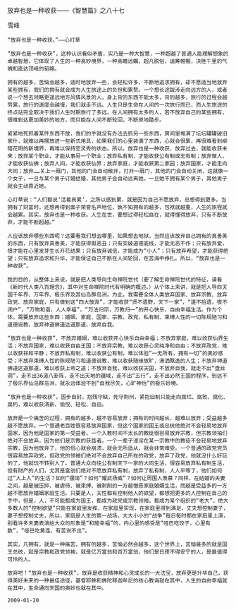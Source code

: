 放弃也是一种收获——《智慧篇》之八十七

雪峰


    “放弃也是一种收获。”——心灯草

    “放弃也是一种收获”，这种认识看似矛盾，实乃是一种大智慧，一种超越了普通人能理解想象的卓越智慧，它体现了人生的一种高妙境界，一种高瞻远瞩，超凡脱俗，运筹帷幄，决胜千里的气魄和直达顶峰的韬略。

    拥有的越多，苦恼会越多，适时地放弃一些，会轻松许多，不断地追求拥有，却不愿适当地放弃某些拥有，我们的拥有就会成为人生旅途上的负担和累赘。一个想长途跋涉走向远方的人，或者说一个想去领略更遥远地方风情风景的人，身上背的东西不能太多，背的越多，旅行的过程会越劳累，旅行的速度会越慢，我们就走不远。人生只是生命在人间的一次旅行而已，而人生旅途的终点站完全取决于我们人生时期旅行了多远。在人间拥有太多的人，若不放弃自己的某些拥有，很难到达更加美妙的地方，而只能在人间不断轮回，不断原地踏步。

    紧紧地死抓着某件东西不放，我们的手就没有办法去抓另一些东西，房间里堆满了坛坛罐罐破旧家什，就难以再摆放进一些新式用具，如果我们的心里装满了东西，心就会很累，再很难看到柳暗花明的新境界，再难以保持空灵秀的状态。所以，放弃也是一种收获，放弃过去，就能收获未来；放弃某个职业，才能从事另一个职业；放弃私有制，才能收获公有制或无有制；放弃做人，才能收获仙佛；放弃人间，才能收获仙界；放弃家庭，才能收获第二家园；放弃国家，才能走向大同；放弃……关上一扇门，其他的门会自动敞开，打开一扇门，其他的门会自动关闭，这就像一个女子，一旦与某个男子订婚结婚，其他男子会自动远离她，一旦她不拥有某个男子，其他男子就会主动靠近她。

    心灯草说：“人们都说‘活着真累’，之所以感到累，就是因为自己不愿放弃，总想得到更多。当拥有了财富时，还想再得到面子荣誉名声地位，孰不知拥有的越多，包袱就越重，人生的旅程就会越累。其实，放弃也是一种收获。人生在世，要想过得轻松自在，就得懂得放弃，只有不断放弃，才能不断超越。”

    人应该放弃哪些东西呢？这要看我们想去哪里，如果想去地狱，当然应该放弃自己拥有的真善美的东西，只有放弃真善美，才能获得假恶丑；只有突破道德底线，才能无恶不作；只有放弃爱，恨才能在心里发芽生长开花结果；只有放弃诚信，才能成为“小人”；只有放弃希望，才能获得绝望；只有放弃追求和升华，才能保证自己不断在人间轮回，在苦海中挣扎。所以，“放弃也是一种收获”。

    我的目的，从整体上来说，就是把人类导向生命禅院世代（要了解生命禅院世代的特征，请看《新时代人类八百理念》，其中对生命禅院时代有明确的概述。）从个体上来讲，就是把人导向天国千年界、万年界、极乐界及其仙岛群岛洲。为此，我需要全体人类放弃国家、放弃宗教、放弃政党、放弃家庭，只有做到这“四大放弃”，才能收获“贤不遗野，天下一家”，“道不拾遗，夜不闭户”，“万物和谐，人人幸福”，“万法归宗，万教归一”的开心快乐，自由幸福生活。作为个体，需要放弃这些东西：婚姻、家庭、国家、宗教、政党、私有制、束缚人性的一切陈规陋习和道德说教、放弃神道佛道这道那道、放弃自我。

    “放弃也是一种收获”，不放弃婚姻，难以收获开心快乐自由幸福；不放弃家庭，难以收获仙界生活；不放弃国家，难以收获自由王国；不放弃宗教，难以收获心灵纯净和自由；不放弃政党，难以收获祥和平静；不放弃私有制，难以收获公有制，难以体验“一无所有，拥有一切”的美妙感受；不放弃束缚人性的陈规陋习和道德说教，难以收获随缘放旷，潇洒飘逸的人生；不放弃神道佛道这道那道，难以收获上帝之道；不放弃自我，难以收获天国，不放弃自我，就走不出“盘丝洞”，走不出36道八卦阵，走不出天地的疆域，走不出“五行”，走不出必然王国的程序，到达不了极乐界仙岛群岛洲，就永远体验不到“自我尽失，心旷神怡”的极乐妙境。

    “放弃也是一种收获”，固步自封，抱残守缺，死守荆州，紧抱旧制只能走向腐烂、腐败、腐化、腐朽，难以收获清新、愉悦、轻松、自由。

    放弃是一个痛苦的过程，拥有的越多，越不容易放弃；拥有的时间越长，越难以放弃；受益越多越不愿放弃。一个普通老百姓很容易放弃国家，但这个国家的国王或总统他绝对不会轻易地放弃国家，因为他是国家的第一受益者。一个入教时间不太长的教徒很容易放弃宗教，但宗教领袖们绝对不会放弃，因为他们是宗教的获益者。一个一辈子浸淫在某一宗教中的教徒不会轻易地放弃宗教，因为他放弃了，他的信心就会崩溃，就会无所适从，就会非常难受。一个普通的政党党员很容易放弃政党，但政党的领袖们绝对不会放弃自己所在的政党，放弃了政党，他就没什么好玩的了，他就玩不转别人了。普通大众向往公有制天下一家的大同生活，很容易放弃私有制生活，但有财产的人们，尤其是富翁们绝对不愿放弃私有制，放弃了私有制，人人平等了，他们如何过“人上人”的生活？如何“摆阔”？如何“耀武扬威”？如何让周围人羡慕？同样，在结婚的夫妻之间，越是被压抑、被虐待、被束缚、被剥削的一方越憎恶家庭婚姻生活，而越是受益多的一方越不愿放弃婚姻家庭生活。只要是人，天性都有控制他人的欲望，都想把更多的人控制在自己的手中，但是，人，不可能都成为国王，都成为政党或宗教领袖，都成为某个组织的“老大”，绝大多数人的“控制欲望”只能在家庭里发挥，在家庭里实现，在家庭里得到满足，丈夫想控制妻子，妻子想控制丈夫，所以，家庭是人生的第一战场，大大小小的“战争”每日每时都在家庭里上演，别看许多夫妻表演给大众的形象是“和睦幸福”的，内心里的感受是“哑巴吃饺子，心里有数”，“哑巴吃黄连，有苦说不出”。

    其实，凡拥有，就是一种痛苦，拥有的越多，苦恼必然会越多，这个世界上，苦恼最多的就是国王总统，就是宗教和政党领袖，就是亿万富翁和百万富翁，他们是日夜不得安宁的人，是最值得可怜的人。

    放弃吧！“放弃也是一种收获”，放弃是收获精神和心灵成长的一大法宝，放弃更是升华自己，获得美好未来的一种最佳途径，基督耶稣和佛陀释迦牟尼的核心教诲就在其中，人生的自由幸福就在其中，生命通向天国的奥妙也就在其中。

    2009-01-20




